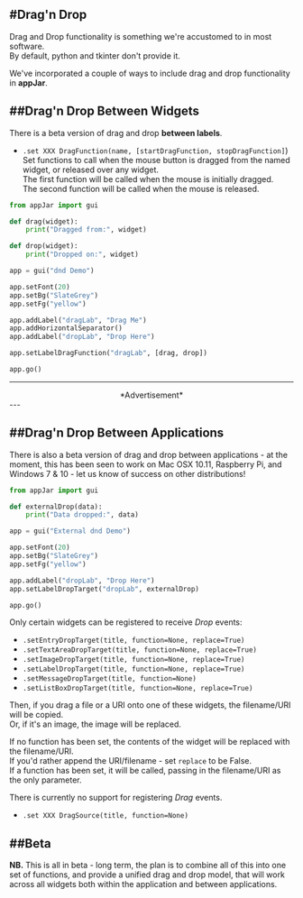 #Drag'n Drop
---
Drag and Drop functionality is something we're accustomed to in most software.  
By default, python and tkinter don't provide it.

We've incorporated a couple of ways to include drag and drop functionality in **appJar**.  

##Drag'n Drop Between Widgets
---
There is a beta version of drag and drop **between labels**.  

* `.set XXX DragFunction(name, [startDragFunction, stopDragFunction]`)  
    Set functions to call when the mouse button is dragged from the named widget, or released over any widget.  
    The first function will be called when the mouse is initially dragged.  
    The second function will be called when the mouse is released.  

```python
from appJar import gui

def drag(widget):
    print("Dragged from:", widget)

def drop(widget):
    print("Dropped on:", widget)

app = gui("dnd Demo")

app.setFont(20)
app.setBg("SlateGrey")
app.setFg("yellow")

app.addLabel("dragLab", "Drag Me")
app.addHorizontalSeparator()
app.addLabel("dropLab", "Drop Here")

app.setLabelDragFunction("dragLab", [drag, drop])

app.go()
```

---
<div style='text-align: center;'>
*Advertisement*  
<script async src="//pagead2.googlesyndication.com/pagead/js/adsbygoogle.js"></script>
<ins class="adsbygoogle"
    style="display:block"
    data-ad-format="fluid"
    data-ad-layout-key="-gw-13-4l+6+pt"
    data-ad-client="ca-pub-6185596049817878"
    data-ad-slot="5627392164"></ins>
<script>(adsbygoogle = window.adsbygoogle || []).push({});</script>
</div>
---

##Drag'n Drop Between Applications
---
There is also a beta version of drag and drop between applications - at the moment, this has been seen to work on Mac OSX 10.11, Raspberry Pi, and Windows 7 & 10 - let us know of success on other distributions!  

```python
from appJar import gui

def externalDrop(data):
    print("Data dropped:", data)

app = gui("External dnd Demo")

app.setFont(20)
app.setBg("SlateGrey")
app.setFg("yellow")

app.addLabel("dropLab", "Drop Here")
app.setLabelDropTarget("dropLab", externalDrop)

app.go()
```


Only certain widgets can be registered to receive *Drop* events:  

* `.setEntryDropTarget(title, function=None, replace=True)`  
* `.setTextAreaDropTarget(title, function=None, replace=True)`  
* `.setImageDropTarget(title, function=None, replace=True)`  
* `.setLabelDropTarget(title, function=None, replace=True)`  
* `.setMessageDropTarget(title, function=None)`  
* `.setListBoxDropTarget(title, function=None, replace=True)`  

Then, if you drag a file or a URI onto one of these widgets, the filename/URI will be copied.  
Or, if it's an image, the image will be replaced.  

If no function has been set, the contents of the widget will be replaced with the filename/URI.  
If you'd rather append the URI/filename - set `replace` to be False.  
If a function has been set, it will be called, passing in the filename/URI as the only parameter.  

There is currently no support for registering *Drag* events.  

* `.set XXX DragSource(title, function=None)`  

##Beta
---
**NB.** This is all in beta - long term, the plan is to combine all of this into one set of functions, and provide a unified drag and drop model, that will work across all widgets both within the application and between applications.  
